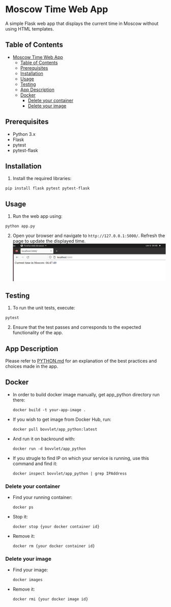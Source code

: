# Moscow Time Web App

A simple Flask web app that displays the current time in Moscow without using HTML templates.

## Table of Contents

- [Moscow Time Web App](#moscow-time-web-app)
  - [Table of Contents](#table-of-contents)
  - [Prerequisites](#prerequisites)
  - [Installation](#installation)
  - [Usage](#usage)
  - [Testing](#testing)
  - [App Description](#app-description)
  - [Docker](#docker)
    - [Delete your container](#delete-your-container)
    - [Delete your image](#delete-your-image)

## Prerequisites

- Python 3.x
- Flask
- pytest
- pytest-flask

## Installation

1. Install the required libraries:

```
pip install flask pytest pytest-flask
```

## Usage

1. Run the web app using:

```
python app.py
```

2. Open your browser and navigate to `http://127.0.0.1:5000/`. Refresh the page to update the displayed time.
![Alt Text](files/screen_shot.png)

## Testing

1. To run the unit tests, execute:

```
pytest
```

2. Ensure that the test passes and corresponds to the expected functionality of the app.

## App Description

Please refer to [PYTHON.md](PYTHON.md) for an explanation of the best practices and choices made in the app.

## Docker
* In order to build docker image manually, get app_python directory run there: 
  ```
  docker build -t your-app-image .
  ``` 
* If you wish to get image from Docker Hub, run: 
  ```
  docker pull bovvlet/app_python:latest
  ```
* And run it on backround with: 
  ```
  docker run -d bovvlet/app_python
  ```
* If you strugle to find IP on which your service is running, use this command and find it:
  ```
  docker inspect bovvlet/app_python | grep IPAddress
  ```
### Delete your container
* Find your running container:
  ```
  docker ps
  ```
* Stop it:
  ```
  docker stop {your docker container id}
  ```
* Remove it:
  ```
  docker rm {your docker container id}
  ```
### Delete your image
* Find your image:
  ```
  docker images
  ```
* Remove it:
  ```
  docker rmi {your docker image id}
  ```